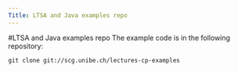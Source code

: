 ```yaml
---
Title: LTSA and Java examples repo
---
```

#LTSA and Java examples repo
The example code is in the following repository:

```
git clone git://scg.unibe.ch/lectures-cp-examples
```

